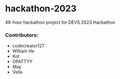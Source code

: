 # hackathon-2023
48-hour hackathon project for DEVS 2023 Hackathon



### Contributors:
- codecreator127
- William He
- Kot
- DPATTYY
- May
- Vella
